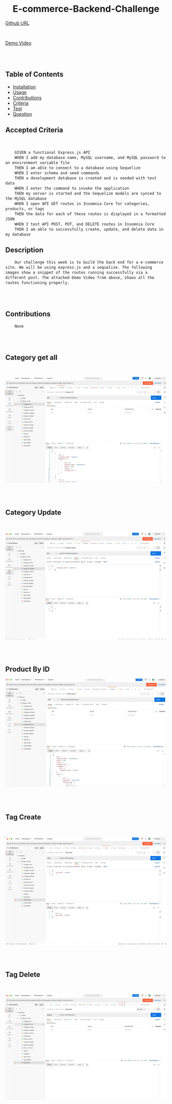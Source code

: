 
<div align="center">

# E-commerce-Backend-Challenge



</div>

[Github URL](https://github.com/aescobar73/E-commerce-Backend-Challenge)

<br>

[Demo Video](https://drive.google.com/file/d/1Ci7ANFZCjR6lXF5JJV5zzPk1sNh6QTJ6/view)


<br>


<br>

## Table of Contents 

- [Installation](#installation)
- [Usage](#usage)
- [Contributions](#contributions)
- [Criteria](#Accepted-Criteria)
- [Test](#tests)
- [Question](#questions)



## Accepted Criteria
<br>

        GIVEN a functional Express.js API
        WHEN I add my database name, MySQL username, and MySQL password to an environment variable file
        THEN I am able to connect to a database using Sequelize
        WHEN I enter schema and seed commands
        THEN a development database is created and is seeded with test data
        WHEN I enter the command to invoke the application
        THEN my server is started and the Sequelize models are synced to the MySQL database
        WHEN I open API GET routes in Insomnia Core for categories, products, or tags
        THEN the data for each of these routes is displayed in a formatted JSON
        WHEN I test API POST, PUT, and DELETE routes in Insomnia Core
        THEN I am able to successfully create, update, and delete data in my database
    


## Description

        Our challenge this week is to build the back end for a e-commerce site. We will be using express.js and a sequalize. The following images show a snippet of the routes running successfully via a different post. The attached Demo Video from above, shows all the routes functioning properly.
        

<br>
<br>

## Contributions

        None

<br>

<br>

## Category get all

<br>

![Category](./assets/category-getall.jpg)

<br>

<br>

## Category Update

<br>

![Category](./assets/category-update.jpg)

<br>

<br>

## Product By ID

![Product](./assets/product-byid.jpg)

<br>

<br>

## Tag Create

<br>

![Tag](./assets/tag-create.jpg)

<br>

<br>

## Tag Delete 

<br>

![Tag](./assets/tag-delete.jpg)